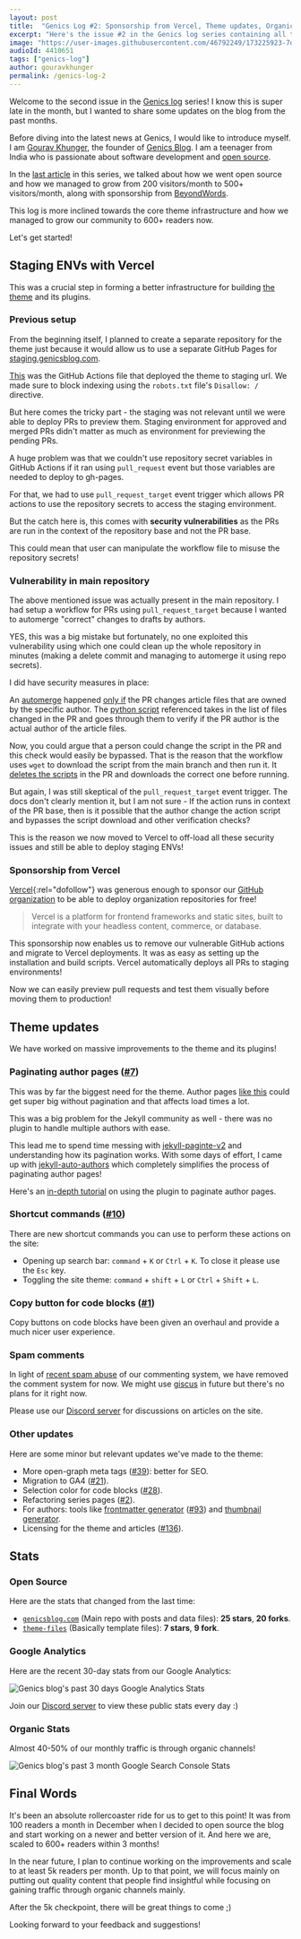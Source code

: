 ```yaml
---
layout: post
title:  "Genics Log #2: Sponsorship from Vercel, Theme updates, Organic Growth and more"
excerpt: "Here's the issue #2 in the Genics log series containing all the latest news and updates on our blog's changes from the recent months!"
image: "https://user-images.githubusercontent.com/46792249/173225923-7d3a6fc7-d0f3-4b2c-8289-d18398f82f93.jpg"
audioId: 4410651
tags: ["genics-log"]
author: gouravkhunger
permalink: /genics-log-2
---
```


Welcome to the second issue in the [Genics log](/category/genics-log) series! I know this is super late in the month, but I wanted to share some updates on the blog from the past months.

Before diving into the latest news at Genics, I would like to introduce myself. I am [Gourav Khunger](/author/gouravkhunger/), the founder of [Genics Blog](/). I am a teenager from India who is passionate about software development and [open source](/tag/open-source/).

In the [last article](/genics-log-1) in this series, we talked about how we went open source and how we managed to grow from 200 visitors/month to 500+ visitors/month, along with sponsorship from [BeyondWords](https://beyondwords.io/?utm_source=genicsblog.com&utm_medium=cpc&utm_campaign=advertisement).

This log is more inclined towards the core theme infrastructure and how we managed to grow our community to 600+ readers now.

Let's get started!

## Staging ENVs with Vercel

This was a crucial step in forming a better infrastructure for building [the theme](https://github.com/genicsblog/theme-files) and its plugins.

### Previous setup

From the beginning itself, I planned to create a separate repository for the theme just because it would allow us to use a separate GitHub Pages for [staging.genicsblog.com](https://staging.genicsblog.com).

[This](https://github.com/genicsblog/theme-files/blob/aa7944b1943dbb7206b013dcc1d8102f8c48875e/.github/workflows/setup-staging.yml) was the GitHub Actions file that deployed the theme to staging url. We made sure to block indexing using the `robots.txt` file's `Disallow: /` directive.

But here comes the tricky part - the staging was not relevant until we were able to deploy PRs to preview them. Staging environment for approved and merged PRs didn't matter as much as environment for previewing the pending PRs.

A huge problem was that we couldn't use repository secret variables in GitHub Actions if it ran using `pull_request` event but those variables are needed to deploy to gh-pages.

For that, we had to use `pull_request_target` event trigger which allows PR actions to use the repository secrets to access the staging environment.

But the catch here is, this comes with **security vulnerabilities** as the PRs are run in the context of the repository base and not the PR base.

This could mean that user can manipulate the workflow file to misuse the repository secrets!

### Vulnerability in main repository

The above mentioned issue was actually present in the main repository. I had setup a workflow for PRs using `pull_request_target` because I wanted to automerge "correct" changes to drafts by authors.

YES, this was a big mistake but fortunately, no one exploited this vulnerability using which one could clean up the whole repository in minutes (making a delete commit and managing to automerge it using repo secrets).

I did have security measures in place:

An [automerge](https://github.com/genicsblog/genicsblog.com/blob/8f8d936e72d886af28ea232d6e90eaa1442c6518/.github/workflows/validate-drafts.yml#L57-L64) happened [only if](https://github.com/genicsblog/genicsblog.com/blob/8f8d936e72d886af28ea232d6e90eaa1442c6518/.github/workflows/validate-drafts.yml#L54) the PR changes article files that are owned by the specific author. The [python script](https://github.com/genicsblog/theme-files/blob/aa7944b1943dbb7206b013dcc1d8102f8c48875e/_scripts/validate-drafts.py) referenced takes in the list of files changed in the PR and goes through them to verify if the PR author is the actual author of the article files.

Now, you could argue that a person could change the script in the PR and this check would easily be bypassed. That is the reason that the workflow uses `wget` to download the script from the main branch and then run it. It [deletes the scripts](https://github.com/genicsblog/genicsblog.com/blob/8f8d936e72d886af28ea232d6e90eaa1442c6518/.github/workflows/validate-drafts.yml#L47-L48) in the PR and downloads the correct one before running.

But again, I was still skeptical of the `pull_request_target` event trigger. The docs don't clearly mention it, but I am not sure - If the action runs in context of the PR base, then is it possible that the author change the action script and bypasses the script download and other verification checks?

This is the reason we now moved to Vercel to off-load all these security issues and still be able to deploy staging ENVs!

### Sponsorship from Vercel

[Vercel](https://vercel.com/?utm_source=genicsblog&utm_campaign=oss){:rel="dofollow"} was generous enough to sponsor our [GitHub organization](http://github.com/genicsblog/genicsblog.com) to be able to deploy organization repositories for free!

> Vercel is a platform for frontend frameworks and static sites, built to integrate with your headless content, commerce, or database.

This sponsorship now enables us to remove our vulnerable GitHub actions and migrate to Vercel deployments. It was as easy as setting up the installation and build scripts. Vercel automatically deploys all PRs to staging environments!

Now we can easily preview pull requests and test them visually before moving them to production!

## Theme updates

We have worked on massive improvements to the theme and its plugins!

### Paginating author pages ([#7](https://github.com/genicsblog/theme-files/issues/7))

This was by far the biggest need for the theme. Author pages [like this](/author/gouravkhunger/) could get super big without pagination and that affects load times a lot.

This was a big problem for the Jekyll community as well - there was no plugin to handle multiple authors with ease.

This lead me to spend time messing with [jekyll-paginte-v2](https://github.com/sverrirs/jekyll-paginate-v2) and understanding how its pagination works. With some days of effort, I came up with [jekyll-auto-authors](https://github.com/gouravkhunger/jekyll-auto-authors) which completely simplifies the process of paginating author pages!

Here's an [in-depth tutorial](https://genicsblog.com/gouravkhunger/adding-multiple-authors-to-a-jekyll-blog-got-easier#2-using-my-plugin-jekyll-auto-authors) on using the plugin to paginate author pages.

### Shortcut commands ([#10](https://github.com/genicsblog/theme-files/issues/10))

There are new shortcut commands you can use to perform these actions on the site:

- Opening up search bar: `command` + `K` or `Ctrl` + `K`. To close it please use the `Esc` key.
- Toggling the site theme: `command` + `shift` + `L` or `Ctrl` + `Shift` + `L`.

### Copy button for code blocks ([#1](https://github.com/genicsblog/theme-files/issues/1))

Copy buttons on code blocks have been given an overhaul and provide a much nicer user experience.

### Spam comments

In light of [recent spam abuse](https://github.com/genicsblog/comments/pull/122) of our commenting system, we have removed the comment system for now. We might use [giscus](https://giscus.app) in future but there's no plans for it right now.

Please use our [Discord server](https://discord.genicsblog.com) for discussions on articles on the site.

### Other updates

Here are some minor but relevant updates we've made to the theme:

- More open-graph meta tags ([#39](https://github.com/genicsblog/theme-files/issues/39)): better for SEO.
- Migration to GA4 ([#21](https://github.com/genicsblog/theme-files/issues/21)).
- Selection color for code blocks ([#28](https://github.com/genicsblog/theme-files/issues/28)).
- Refactoring series pages ([#2](https://github.com/genicsblog/theme-files/issues/2)).
- For authors: tools like [frontmatter generator](https://genicsblog.com/tool/frontmatter-generator) ([#93](https://github.com/genicsblog/genicsblog.com/issues/93)) and [thumbnail generator](https://genicsblog.com/tool/thumbnail-generator).
- Licensing for the theme and articles ([#136](https://github.com/genicsblog/genicsblog.com/discussions/136)).

## Stats

### Open Source

Here are the stats that changed from the last time:

- [`genicsblog.com`](https://github.com/genicsblog/genicsblog.com) (Main repo with posts and data files): **25 stars**, **20 forks**.
- [`theme-files`](https://github.com/genicsblog/theme-files) (Basically template files): **7 stars**, **9 fork**.

### Google Analytics

Here are the recent 30-day stats from our Google Analytics:

![Genics blog's past 30 days Google Analytics Stats](https://user-images.githubusercontent.com/46792249/173242642-81e97597-073b-4068-b1ff-3fb0eac8633b.png)

Join our [Discord server](https://discord.genicsblog.com) to view these public stats every day :)

### Organic Stats

Almost 40-50% of our monthly traffic is through organic channels!

![Genics blog's past 3 month Google Search Console Stats](https://user-images.githubusercontent.com/46792249/173243091-49771902-7e9b-4eed-b37b-a911641ace8c.png)

## Final Words

It's been an absolute rollercoaster ride for us to get to this point! It was from 100 readers a month in December when I decided to open source the blog and start working on a newer and better version of it. And here we are, scaled to 600+ readers within 3 months!

In the near future, I plan to continue working on the improvements and scale to at least 5k readers per month. Up to that point, we will focus mainly on putting out quality content that people find insightful while focusing on gaining traffic through organic channels mainly.

After the 5k checkpoint, there will be great things to come ;)

Looking forward to your feedback and suggestions!
